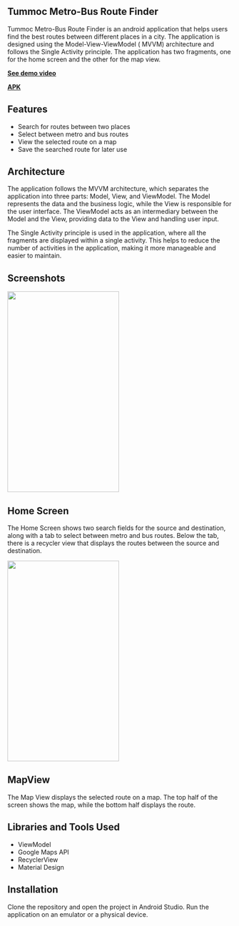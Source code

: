 ## **Tummoc Metro-Bus Route Finder**

Tummoc Metro-Bus Route Finder is an android application that helps users find the best routes
between different places in a city. The application is designed using the Model-View-ViewModel (
MVVM) architecture and follows the Single Activity principle. The application has two fragments, one
for the home screen and the other for the map view.


**<a href="https://drive.google.com/file/d/1UZw5QpE0nPBPHl7yHNgcETbpIUTNYF3x/preview" target="_blank">See demo video</a>**

**<a href="https://drive.google.com/file/d/1vr1-qUBlyrX0yqFnHx8CrjYIGniQ_vky/view?usp=share_link" target="_blank">APK</a>**

## Features

- Search for routes between two places
- Select between metro and bus routes
- View the selected route on a map
- Save the searched route for later use

## Architecture

The application follows the MVVM architecture, which separates the application into three parts:
Model, View, and ViewModel. The Model represents the data and the business logic, while the View is
responsible for the user interface. The ViewModel acts as an intermediary between the Model and the
View, providing data to the View and handling user input.

The Single Activity principle is used in the application, where all the fragments are displayed
within a single activity. This helps to reduce the number of activities in the application, making
it more manageable and easier to maintain.

## Screenshots

<img src="https://user-images.githubusercontent.com/84988691/232247536-e9ce2735-4c3a-4fef-9d88-25dac9b1c90f.png" width="250" height="450">

## Home Screen
The Home Screen shows two search fields for the source and destination, along with a tab to select
between metro and bus routes. Below the tab, there is a recycler view that displays the routes
between the source and destination.


<img src="https://user-images.githubusercontent.com/84988691/232247598-82fec029-7eba-400b-b09a-637bb2a123fe.png" width="250" height="450">

## MapView 
The Map View displays the selected route on a map. The top half of the screen shows the map, while
the bottom half displays the route.


## Libraries and Tools Used

- ViewModel
- Google Maps API
- RecyclerView
- Material Design


## Installation

Clone the repository and open the project in Android Studio. Run the application on an emulator or a
physical device.



